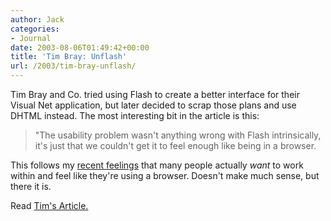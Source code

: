 ```yaml
---
author: Jack
categories:
- Journal
date: 2003-08-06T01:49:42+00:00
title: 'Tim Bray: Unflash'
url: /2003/tim-bray-unflash/
---
```


Tim Bray and Co. tried using Flash to create a better interface for their Visual Net application, but later decided to scrap those plans and use DHTML instead. The most interesting bit in the article is this:
  


> "The usability problem wasn't anything wrong with Flash intrinsically, it's just that we couldn't get it to feel enough like being in a browser.

This follows my [recent feelings][1] that many people actually _want_ to work within and feel like they're using a browser. Doesn't make much sense, but there it is.

Read [Tim's Article.][2]

 [1]: https://jackbaty.com/archives/000564.php
 [2]: http://www.tbray.org/ongoing/When/200x/2003/08/03/Unflash "ongoing - Unflash"